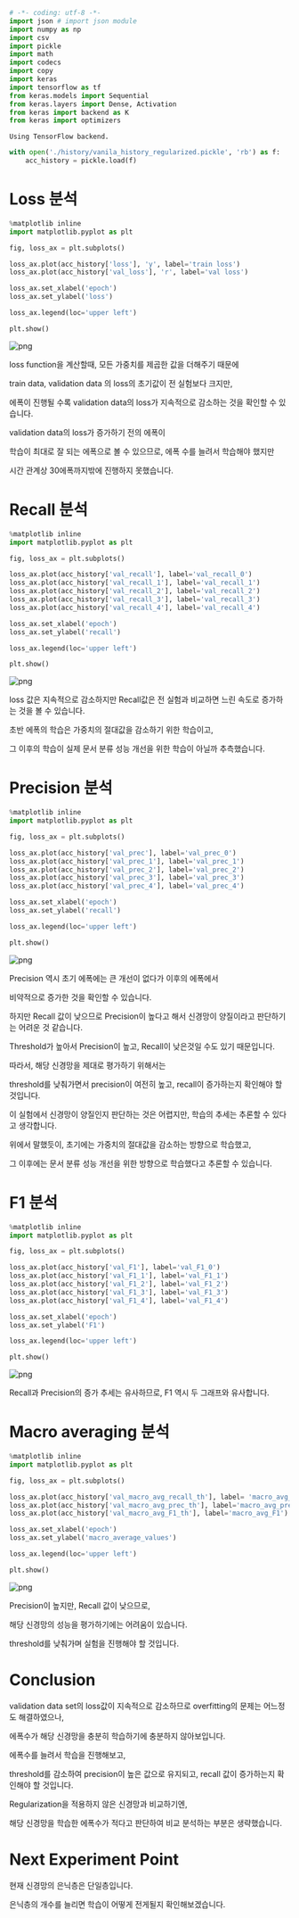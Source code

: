 ```python
# -*- coding: utf-8 -*-
import json # import json module
import numpy as np
import csv
import pickle
import math
import codecs
import copy
import keras
import tensorflow as tf
from keras.models import Sequential
from keras.layers import Dense, Activation
from keras import backend as K
from keras import optimizers
```

    Using TensorFlow backend.



```python
with open('./history/vanila_history_regularized.pickle', 'rb') as f:
    acc_history = pickle.load(f)
```

# Loss 분석 


```python
%matplotlib inline
import matplotlib.pyplot as plt

fig, loss_ax = plt.subplots()

loss_ax.plot(acc_history['loss'], 'y', label='train loss')
loss_ax.plot(acc_history['val_loss'], 'r', label='val loss')

loss_ax.set_xlabel('epoch')
loss_ax.set_ylabel('loss')

loss_ax.legend(loc='upper left')

plt.show()
```


![png](3_NLP_Regularized_eval_files/3_NLP_Regularized_eval_3_0.png)


loss function을 계산할때, 모든 가중치를 제곱한 값을 더해주기 때문에

train data, validation data 의 loss의 초기값이 전 실험보다 크지만,

에폭이 진행될 수록 validation data의 loss가 지속적으로 감소하는 것을 확인할 수 있습니다.

validation data의 loss가 증가하기 전의 에폭이

학습이 최대로 잘 되는 에폭으로 볼 수 있으므로, 에폭 수를 늘려서 학습해야 했지만

시간 관계상 30에폭까지밖에 진행하지 못했습니다.

# Recall 분석


```python
%matplotlib inline
import matplotlib.pyplot as plt

fig, loss_ax = plt.subplots()

loss_ax.plot(acc_history['val_recall'], label='val_recall_0')
loss_ax.plot(acc_history['val_recall_1'], label='val_recall_1')
loss_ax.plot(acc_history['val_recall_2'], label='val_recall_2')
loss_ax.plot(acc_history['val_recall_3'], label='val_recall_3')
loss_ax.plot(acc_history['val_recall_4'], label='val_recall_4')

loss_ax.set_xlabel('epoch')
loss_ax.set_ylabel('recall')

loss_ax.legend(loc='upper left')

plt.show()
```


![png](3_NLP_Regularized_eval_files/3_NLP_Regularized_eval_6_0.png)


loss 값은 지속적으로 감소하지만 Recall값은 전 실험과 비교하면 느린 속도로 증가하는 것을 볼 수 있습니다.

초반 에폭의 학습은 가중치의 절대값을 감소하기 위한 학습이고, 

그 이후의 학습이 실제 문서 분류 성능 개선을 위한 학습이 아닐까 추측했습니다.

# Precision 분석


```python
%matplotlib inline
import matplotlib.pyplot as plt

fig, loss_ax = plt.subplots()

loss_ax.plot(acc_history['val_prec'], label='val_prec_0')
loss_ax.plot(acc_history['val_prec_1'], label='val_prec_1')
loss_ax.plot(acc_history['val_prec_2'], label='val_prec_2')
loss_ax.plot(acc_history['val_prec_3'], label='val_prec_3')
loss_ax.plot(acc_history['val_prec_4'], label='val_prec_4')

loss_ax.set_xlabel('epoch')
loss_ax.set_ylabel('recall')

loss_ax.legend(loc='upper left')

plt.show()
```


![png](3_NLP_Regularized_eval_files/3_NLP_Regularized_eval_9_0.png)


Precision 역시 초기 에폭에는 큰 개선이 없다가 이후의 에폭에서 

비약적으로 증가한 것을 확인할 수 있습니다.

하지만 Recall 값이 낮으므로 Precision이 높다고 해서 신경망이 양질이라고 판단하기는 어려운 것 같습니다.

Threshold가 높아서 Precision이 높고, Recall이 낮은것일 수도 있기 때문입니다.

따라서, 해당 신경망을 제대로 평가하기 위해서는 

threshold를 낮춰가면서 precision이 여전히 높고, recall이 증가하는지 확인해야 할 것입니다.

이 실험에서 신경망이 양질인지 판단하는 것은 어렵지만, 학습의 추세는 추론할 수 있다고 생각합니다.

위에서 말했듯이, 초기에는 가중치의 절대값을 감소하는 방향으로 학습했고,

그 이후에는 문서 분류 성능 개선을 위한 방향으로 학습했다고 추론할 수 있습니다.

# F1 분석 


```python
%matplotlib inline
import matplotlib.pyplot as plt

fig, loss_ax = plt.subplots()

loss_ax.plot(acc_history['val_F1'], label='val_F1_0')
loss_ax.plot(acc_history['val_F1_1'], label='val_F1_1')
loss_ax.plot(acc_history['val_F1_2'], label='val_F1_2')
loss_ax.plot(acc_history['val_F1_3'], label='val_F1_3')
loss_ax.plot(acc_history['val_F1_4'], label='val_F1_4')

loss_ax.set_xlabel('epoch')
loss_ax.set_ylabel('F1')

loss_ax.legend(loc='upper left')

plt.show()
```


![png](3_NLP_Regularized_eval_files/3_NLP_Regularized_eval_12_0.png)


Recall과 Precision의 증가 추세는 유사하므로, F1 역시 두 그래프와 유사합니다.

# Macro averaging 분석


```python
%matplotlib inline
import matplotlib.pyplot as plt

fig, loss_ax = plt.subplots()

loss_ax.plot(acc_history['val_macro_avg_recall_th'], label= 'macro_avg_recall')
loss_ax.plot(acc_history['val_macro_avg_prec_th'], label='macro_avg_prec')
loss_ax.plot(acc_history['val_macro_avg_F1_th'], label='macro_avg_F1')

loss_ax.set_xlabel('epoch')
loss_ax.set_ylabel('macro_average_values')

loss_ax.legend(loc='upper left')

plt.show()
```


![png](3_NLP_Regularized_eval_files/3_NLP_Regularized_eval_15_0.png)


Precision이 높지만, Recall 값이 낮으므로, 

해당 신경망의 성능을 평가하기에는 어려움이 있습니다. 

threshold를 낮춰가며 실험을 진행해야 할 것입니다.

# Conclusion

validation data set의 loss값이 지속적으로 감소하므로 overfitting의 문제는 어느정도 해결하였으나,

에폭수가 해당 신경망을 충분히 학습하기에 충분하지 않아보입니다. 

에폭수를 늘려서 학습을 진행해보고,

threshold를 감소하여 precision이 높은 값으로 유지되고, recall 값이 증가하는지 확인해야 할 것입니다.

Regularization을 적용하지 않은 신경망과 비교하기엔, 

해당 신경망을 학습한 에폭수가 적다고 판단하여 비교 분석하는 부분은 생략했습니다.

# Next Experiment Point 

현재 신경망의 은닉층은 단일층입니다.

은닉층의 개수를 늘리면 학습이 어떻게 전게될지 확인해보겠습니다.
